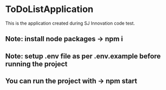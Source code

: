 # ToDoListApplication
This is the application created during SJ Innovation code test.

## Note: install node packages -> npm i
## Note: setup .env file as per .env.example before running the project
## You can run the project with -> npm start